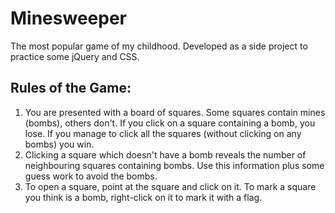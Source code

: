 # Minesweeper
The most popular game of my childhood. Developed as a side project to practice some jQuery and CSS.

## Rules of the Game:
1. You are presented with a board of squares. Some squares contain mines (bombs), others don't. If you click on a square containing a bomb, you lose. If you manage to click all the squares (without clicking on any bombs) you win.
2. Clicking a square which doesn't have a bomb reveals the number of neighbouring squares containing bombs. Use this information plus some guess work to avoid the bombs.
3. To open a square, point at the square and click on it. To mark a square you think is a bomb, right-click on it to mark it with a flag.
